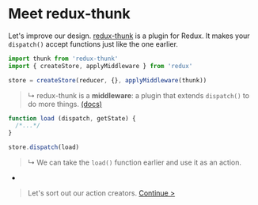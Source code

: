 # Meet redux-thunk

Let's improve our design. [redux-thunk](https://www.npmjs.com/package/redux-thunk) is a plugin for Redux. It makes your `dispatch()` accept functions just like the one earlier.

```js
import thunk from 'redux-thunk'
import { createStore, applyMiddleware } from 'redux'

store = createStore(reducer, {}, applyMiddleware(thunk))
```

> ↳ redux-thunk is a **middleware**: a plugin that extends `dispatch()` to do more things. [(docs)](http://redux.js.org/docs/api/applyMiddleware.html)

```js
function load (dispatch, getState) {
  /*...*/
}

store.dispatch(load)
```

> ↳ We can take the `load()` function earlier and use it as an action.

-

> Let's sort out our action creators. [Continue >](action-creators.md)
